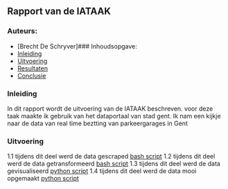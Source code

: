 ## Rapport van de IATAAK
### Auteurs:
 - [Brecht De Schryver]### Inhoudsopgave:
 - [Inleiding](#inleiding)
 - [Uitvoering](#uitvoering)
 - [Resultaten](#resultaten)
 - [Conclusie](#conclusie)
### Inleiding
In dit rapport wordt de uitvoering van de IATAAK beschreven. voor deze taak maakte ik gebruik van het dataportaal van stad gent. Ik nam een kijkje naar de data van real time beztting van parkeergarages in Gent
### Uitvoering
1.1
tijdens dit deel werd de data gescraped
[bash script](https://github.com/BrechtDeSchryver/iataak/blob/main/scripts/webscraper.sh)
1.2
tijdens dit deel werd de data getransformeerd
[bash script](https://github.com/BrechtDeSchryver/iataak/blob/main/scripts/transform.sh)
1.3
tijdens dit deel werd de data gevisualiseerd
[python script](https://github.com/BrechtDeSchryver/iataak/blob/main/scripts/raport.py)
1.4
tijdens dit deel werd de data mooi opgemaakt
[python script](https://github.com/BrechtDeSchryver/iataak/blob/main/scripts/report.py)
